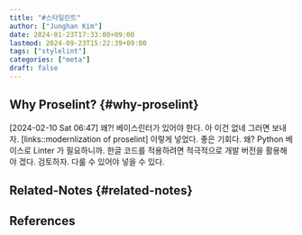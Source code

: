 ```yaml
---
title: "#스타일린트"
author: ["Junghan Kim"]
date: 2024-01-23T17:33:00+09:00
lastmod: 2024-09-23T15:22:39+09:00
tags: ["stylelint"]
categories: ["meta"]
draft: false
---
```


## Why Proselint? {#why-proselint}

<span class="timestamp-wrapper"><span class="timestamp">[2024-02-10 Sat 06:47] </span></span> 왜?! 베이스린터가 있어야 한다. 아 이건 없네 그러면 보내자. [links::modernlization of proselint] 이렇게 넣었다. 좋은 기회다. 왜? Python 베이스로 Linter 가 필요하니까. 한글 코드를 적용하려면 적극적으로 개발 버전을 활용해야 겠다. 검토하자. 다룰 수 있어야 넣을 수 있다.


## Related-Notes {#related-notes}

## References

<style>.csl-entry{text-indent: -1.5em; margin-left: 1.5em;}</style><div class="csl-bib-body">
</div>
